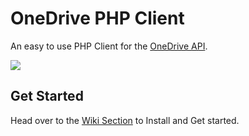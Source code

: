 OneDrive PHP Client
===================
An easy to use PHP Client for the [OneDrive API](https://dev.onedrive.com/).

<img src="https://cloud.githubusercontent.com/assets/893057/13648897/12ebf3de-e661-11e5-84e3-a86a829eba32.png">


## Get Started
Head over to the [Wiki Section](https://github.com/kunalvarma05/onedrive-client/wiki) to Install and Get started.